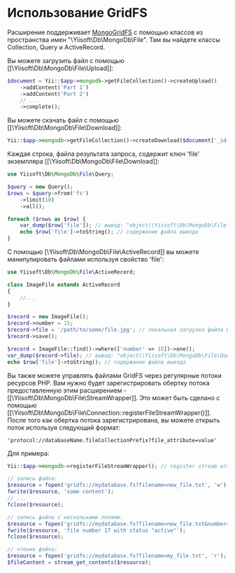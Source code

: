 Использование GridFS
============

Расширение поддерживает [MongoGridFS](https://docs.mongodb.com/manual/core/gridfs/) с помощью классов из пространства имен "\Yiisoft\Db\MongoDb\File".
Там вы найдете классы Collection, Query и ActiveRecord.

Вы можете загрузить файл с помощью [[\Yiisoft\Db\MongoDb\File\Upload]]:

```php
$document = Yii::$app->mongodb->getFileCollection()->createUpload()
    ->addContent('Part 1')
    ->addContent('Part 2')
    // ...
    ->complete();
```

Вы можете скачать файл с помощью [[\Yiisoft\Db\MongoDb\File\Download]]:

```php
Yii::$app->mongodb->getFileCollection()->createDownload($document['_id'])->toFile('/path/to/file.dat');
```

Каждая строка, файла результата запроса, содержит ключ 'file' экземпляра [[\Yiisoft\Db\MongoDb\File\Download]]:

```php
use Yiisoft\Db\MongoDb\File\Query;

$query = new Query();
$rows = $query->from('fs')
    ->limit(10)
    ->all();

foreach ($rows as $row) {
    var_dump($row['file']); // вывод: "object(\Yiisoft\Db\MongoDb\File\Download)"
    echo $row['file']->toString(); // содержание файла вывода
}
```

С помощью [\Yiisoft\Db\MongoDb\File\ActiveRecord]] вы можете манипулировать файлами используя свойство 'file':

```php
use Yiisoft\Db\MongoDb\File\ActiveRecord;

class ImageFile extends ActiveRecord
{
    //...
}

$record = new ImageFile();
$record->number = 15;
$record->file = '/path/to/some/file.jpg'; // локальная загрузка файла GridFS
$record->save();

$record = ImageFile::find()->where(['number' => 15])->one();
var_dump($record->file); // вывод: "object(\Yiisoft\Db\MongoDb\File\Download)"
echo $row['file']->toString(); // содержание файла вывода
```

Вы также можете управлять файлами GridFS через регулярные потоки ресурсов PHP.
Вам нужно будет зарегистрировать обертку потока предоставленную этим расширением - [[\Yiisoft\Db\MongoDb\File\StreamWrapper]].
Это может быть сделано с помощью [[\Yiisoft\Db\MongoDb\File\Connection::registerFileStreamWrapper()]].
После того как обертка потока зарегистрирована, вы можете открыть поток используя следующий формат:

```
'protocol://databaseName.fileCollectionPrefix?file_attribute=value'
```

Для примера:

```php
Yii::$app->mongodb->registerFileStreamWrapper(); // register stream wrapper

// запись файла:
$resource = fopen('gridfs://mydatabase.fs?filename=new_file.txt', 'w');
fwrite($resource, 'some content');
// ...
fclose($resource);

// запись файла с несколькими полями:
$resource = fopen('gridfs://mydatabase.fs?filename=new_file.txt&number=17&status=active', 'w');
fwrite($resource, 'file number 17 with status "active"');
fclose($resource);

// чтение файла:
$resource = fopen('gridfs://mydatabase.fs?filename=my_file.txt', 'r');
$fileContent = stream_get_contents($resource);
```
